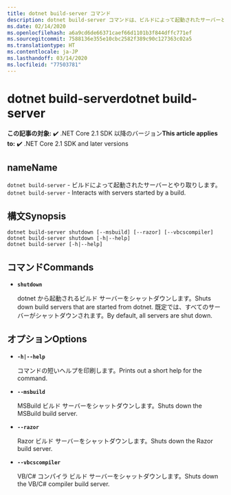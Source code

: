 ```yaml
---
title: dotnet build-server コマンド
description: dotnet build-server コマンドは、ビルドによって起動されたサーバーとやり取りします。
ms.date: 02/14/2020
ms.openlocfilehash: a6a9cd6de66371caef66d1101b3f844dffc771ef
ms.sourcegitcommit: 7588136e355e10cbc2582f389c90c127363c02a5
ms.translationtype: HT
ms.contentlocale: ja-JP
ms.lasthandoff: 03/14/2020
ms.locfileid: "77503781"
---
```

# <a name="dotnet-build-server"></a><span data-ttu-id="a53d1-103">dotnet build-server</span><span class="sxs-lookup"><span data-stu-id="a53d1-103">dotnet build-server</span></span>

<span data-ttu-id="a53d1-104">**この記事の対象:** ✔️ .NET Core 2.1 SDK 以降のバージョン</span><span class="sxs-lookup"><span data-stu-id="a53d1-104">**This article applies to:** ✔️ .NET Core 2.1 SDK and later versions</span></span>

## <a name="name"></a><span data-ttu-id="a53d1-105">name</span><span class="sxs-lookup"><span data-stu-id="a53d1-105">Name</span></span>

<span data-ttu-id="a53d1-106">`dotnet build-server` - ビルドによって起動されたサーバーとやり取りします。</span><span class="sxs-lookup"><span data-stu-id="a53d1-106">`dotnet build-server` - Interacts with servers started by a build.</span></span>

## <a name="synopsis"></a><span data-ttu-id="a53d1-107">構文</span><span class="sxs-lookup"><span data-stu-id="a53d1-107">Synopsis</span></span>

```dotnetcli
dotnet build-server shutdown [--msbuild] [--razor] [--vbcscompiler]
dotnet build-server shutdown [-h|--help]
dotnet build-server [-h|--help]
```

## <a name="commands"></a><span data-ttu-id="a53d1-108">コマンド</span><span class="sxs-lookup"><span data-stu-id="a53d1-108">Commands</span></span>

- **`shutdown`**

  <span data-ttu-id="a53d1-109">dotnet から起動されるビルド サーバーをシャットダウンします。</span><span class="sxs-lookup"><span data-stu-id="a53d1-109">Shuts down build servers that are started from dotnet.</span></span> <span data-ttu-id="a53d1-110">既定では、すべてのサーバーがシャットダウンされます。</span><span class="sxs-lookup"><span data-stu-id="a53d1-110">By default, all servers are shut down.</span></span>

## <a name="options"></a><span data-ttu-id="a53d1-111">オプション</span><span class="sxs-lookup"><span data-stu-id="a53d1-111">Options</span></span>

- **`-h|--help`**

  <span data-ttu-id="a53d1-112">コマンドの短いヘルプを印刷します。</span><span class="sxs-lookup"><span data-stu-id="a53d1-112">Prints out a short help for the command.</span></span>

- **`--msbuild`**

  <span data-ttu-id="a53d1-113">MSBuild ビルド サーバーをシャットダウンします。</span><span class="sxs-lookup"><span data-stu-id="a53d1-113">Shuts down the MSBuild build server.</span></span>

- **`--razor`**

  <span data-ttu-id="a53d1-114">Razor ビルド サーバーをシャットダウンします。</span><span class="sxs-lookup"><span data-stu-id="a53d1-114">Shuts down the Razor build server.</span></span>

- **`--vbcscompiler`**

  <span data-ttu-id="a53d1-115">VB/C# コンパイラ ビルド サーバーをシャットダウンします。</span><span class="sxs-lookup"><span data-stu-id="a53d1-115">Shuts down the VB/C# compiler build server.</span></span>
